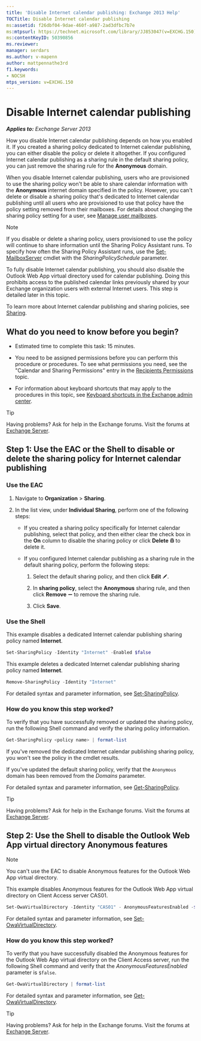```yaml
---
title: 'Disable Internet calendar publishing: Exchange 2013 Help'
TOCTitle: Disable Internet calendar publishing
ms:assetid: f26dbf04-9dae-460f-a987-2ad3dfbc7b7e
ms:mtpsurl: https://technet.microsoft.com/library/JJ853047(v=EXCHG.150)
ms:contentKeyID: 50390856
ms.reviewer: 
manager: serdars
ms.author: v-mapenn
author: mattpennathe3rd
f1.keywords:
- NOCSH
mtps_version: v=EXCHG.150
---
```


# Disable Internet calendar publishing

_**Applies to:** Exchange Server 2013_

How you disable Internet calendar publishing depends on how you enabled it. If you created a sharing policy dedicated to Internet calendar publishing, you can either disable the policy or delete it altogether. If you configured Internet calendar publishing as a sharing rule in the default sharing policy, you can just remove the sharing rule for the **Anonymous** domain.

When you disable Internet calendar publishing, users who are provisioned to use the sharing policy won't be able to share calendar information with the **Anonymous** internet domain specified in the policy. However, you can't delete or disable a sharing policy that's dedicated to Internet calendar publishing until all users who are provisioned to use that policy have the policy setting removed from their mailboxes. For details about changing the sharing policy setting for a user, see [Manage user mailboxes](https://docs.microsoft.com/exchange/recipients-in-exchange-online/manage-user-mailboxes/manage-user-mailboxes).

> [!NOTE]
> If you disable or delete a sharing policy, users provisioned to use the policy will continue to share information until the Sharing Policy Assistant runs. To specify how often the Sharing Policy Assistant runs, use the <A href="https://docs.microsoft.com/powershell/module/exchange/mailbox-databases-and-servers/Set-MailboxServer">Set-MailboxServer</A> cmdlet with the <EM>SharingPolicySchedule</EM> parameter.

To fully disable Internet calendar publishing, you should also disable the Outlook Web App virtual directory used for calendar publishing. Doing this prohibits access to the published calendar links previously shared by your Exchange organization users with external Internet users. This step is detailed later in this topic.

To learn more about Internet calendar publishing and sharing policies, see [Sharing](sharing-exchange-2013-help.md).

## What do you need to know before you begin?

- Estimated time to complete this task: 15 minutes.

- You need to be assigned permissions before you can perform this procedure or procedures. To see what permissions you need, see the "Calendar and Sharing Permissions" entry in the [Recipients Permissions](recipients-permissions-exchange-2013-help.md) topic.

- For information about keyboard shortcuts that may apply to the procedures in this topic, see [Keyboard shortcuts in the Exchange admin center](keyboard-shortcuts-in-the-exchange-admin-center-2013-help.md).

> [!TIP]
> Having problems? Ask for help in the Exchange forums. Visit the forums at [Exchange Server](https://go.microsoft.com/fwlink/p/?linkid=60612).

## Step 1: Use the EAC or the Shell to disable or delete the sharing policy for Internet calendar publishing

### Use the EAC

1. Navigate to **Organization** \> **Sharing**.

2. In the list view, under **Individual Sharing**, perform one of the following steps:

   - If you created a sharing policy specifically for Internet calendar publishing, select that policy, and then either clear the check box in the **On** column to disable the sharing policy or click **Delete** ![Delete icon](images/Dd298078.14f639f6-61e8-4418-bbfb-0db14de9d2f5(EXCHG.150).gif "Delete icon") to delete it.

   - If you configured Internet calendar publishing as a sharing rule in the default sharing policy, perform the following steps:

     1. Select the default sharing policy, and then click **Edit** ![Edit icon](images/JJ218640.6f53ccb2-1f13-4c02-bea0-30690e6ea71d(EXCHG.150).gif "Edit icon").

     2. In **sharing policy**, select the **Anonymous** sharing rule, and then click **Remove** ![Remove icon](images/Dd362328.479b6ced-8d64-4277-a725-f17fea202b28(EXCHG.150).gif "Remove icon") to remove the sharing rule.

     3. Click **Save**.

### Use the Shell

This example disables a dedicated Internet calendar publishing sharing policy named **Internet**.

```powershell
Set-SharingPolicy -Identity "Internet" -Enabled $false
```

This example deletes a dedicated Internet calendar publishing sharing policy named **Internet**.

```powershell
Remove-SharingPolicy -Identity "Internet"
```

For detailed syntax and parameter information, see [Set-SharingPolicy](https://docs.microsoft.com/powershell/module/exchange/sharing-and-collaboration/Set-SharingPolicy).

### How do you know this step worked?

To verify that you have successfully removed or updated the sharing policy, run the following Shell command and verify the sharing policy information.

```powershell
Get-SharingPolicy <policy name> | format-list
```

If you've removed the dedicated Internet calendar publishing sharing policy, you won't see the policy in the cmdlet results.

If you've updated the default sharing policy, verify that the `Anonymous` domain has been removed from the *Domains* parameter.

For detailed syntax and parameter information, see [Get-SharingPolicy](https://docs.microsoft.com/powershell/module/exchange/sharing-and-collaboration/Get-SharingPolicy).

> [!TIP]
> Having problems? Ask for help in the Exchange forums. Visit the forums at [Exchange Server](https://go.microsoft.com/fwlink/p/?linkid=60612).

## Step 2: Use the Shell to disable the Outlook Web App virtual directory Anonymous features

> [!NOTE]
> You can't use the EAC to disable Anonymous features for the Outlook Web App virtual directory.

This example disables Anonymous features for the Outlook Web App virtual directory on Client Access server CAS01.

```powershell
Set-OwaVirtualDirectory -Identity "CAS01" - AnonymousFeaturesEnabled -$false
```

For detailed syntax and parameter information, see [Set-OwaVirtualDirectory](https://docs.microsoft.com/powershell/module/exchange/client-access-servers/Set-OwaVirtualDirectory).

### How do you know this step worked?

To verify that you have successfully disabled the Anonymous features for the Outlook Web App virtual directory on the Client Access server, run the following Shell command and verify that the *AnonymousFeaturesEnabled* parameter is `$false`.

```powershell
Get-OwaVirtualDirectory | format-list
```

For detailed syntax and parameter information, see [Get-OwaVirtualDirectory](https://docs.microsoft.com/powershell/module/exchange/client-access-servers/Get-OwaVirtualDirectory).

> [!TIP]
> Having problems? Ask for help in the Exchange forums. Visit the forums at [Exchange Server](https://go.microsoft.com/fwlink/p/?linkid=60612).
